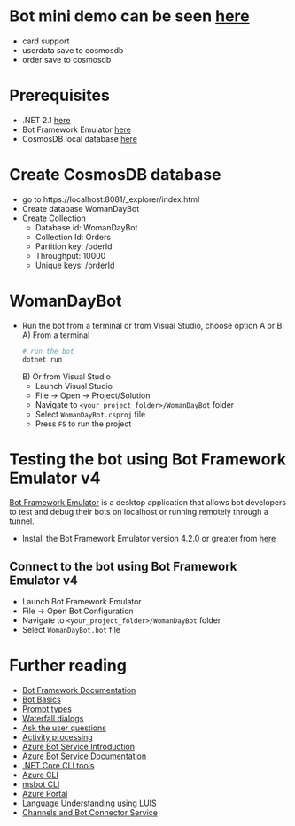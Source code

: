 # Bot mini demo can be seen [here][44]
- card support
- userdata save to cosmosdb
- order save to cosmosdb

# Prerequisites
- .NET 2.1 [here][43]
- Bot Framework Emulator [here][6]
- CosmosDB local database [here][42]

# Create CosmosDB database
- go to https://localhost:8081/_explorer/index.html
- Create database WomanDayBot
- Create Collection
    - Database id: WomanDayBot
    - Collection Id: Orders
    - Partition key: /oderId
    - Throughput: 10000
    - Unique keys: /orderId
# WomanDayBot

- Run the bot from a terminal or from Visual Studio, choose option A or B.
    A) From a terminal
    ```bash
    # run the bot
    dotnet run
    ```
    B) Or from Visual Studio
    - Launch Visual Studio
    - File -> Open -> Project/Solution
    - Navigate to `<your_project_folder>/WomanDayBot` folder
    - Select `WomanDayBot.csproj` file
    - Press `F5` to run the project

# Testing the bot using Bot Framework Emulator **v4**
[Bot Framework Emulator][5] is a desktop application that allows bot developers to test and debug their bots on localhost or running remotely through a tunnel.

- Install the Bot Framework Emulator version 4.2.0 or greater from [here][6]

## Connect to the bot using Bot Framework Emulator **v4**
- Launch Bot Framework Emulator
- File -> Open Bot Configuration
- Navigate to `<your_project_folder>/WomanDayBot` folder
- Select `WomanDayBot.bot` file

# Further reading
- [Bot Framework Documentation][20]
- [Bot Basics][32]
- [Prompt types][23]
- [Waterfall dialogs][24]
- [Ask the user questions][26]
- [Activity processing][25]
- [Azure Bot Service Introduction][21]
- [Azure Bot Service Documentation][22]
- [.NET Core CLI tools][23]
- [Azure CLI][7]
- [msbot CLI][9]
- [Azure Portal][10]
- [Language Understanding using LUIS][11]
- [Channels and Bot Connector Service][27]

[1]: https://dev.botframework.com
[4]: https://dotnet.microsoft.com/download
[5]: https://github.com/microsoft/botframework-emulator
[6]: https://github.com/Microsoft/BotFramework-Emulator/releases
[7]: https://docs.microsoft.com/cli/azure/?view=azure-cli-latest
[8]: https://docs.microsoft.com/cli/azure/install-azure-cli?view=azure-cli-latest
[9]: https://github.com/Microsoft/botbuilder-tools/tree/master/packages/MSBot
[10]: https://portal.azure.com
[11]: https://www.luis.ai
[20]: https://docs.botframework.com
[21]: https://docs.microsoft.com/azure/bot-service/bot-service-overview-introduction?view=azure-bot-service-4.0
[22]: https://docs.microsoft.com/azure/bot-service/?view=azure-bot-service-4.0
[23]: https://docs.microsoft.com/en-us/azure/bot-service/bot-builder-prompts?view=azure-bot-service-4.0
[24]: https://docs.microsoft.com/en-us/javascript/api/botbuilder-dialogs/waterfall
[25]: https://docs.microsoft.com/en-us/azure/bot-service/bot-builder-concept-activity-processing?view=azure-bot-service-4.0
[26]: https://docs.microsoft.com/en-us/azure/bot-service/bot-builder-tutorial-waterfall?view=azure-bot-service-4.0
[27]: https://docs.microsoft.com/en-us/azure/bot-service/bot-concepts?view=azure-bot-service-4.0
[30]: https://www.npmjs.com/package/restify
[31]: https://www.npmjs.com/package/dotenv
[32]: https://docs.microsoft.com/azure/bot-service/bot-builder-basics?view=azure-bot-service-4.0
[40]: https://aka.ms/azuredeployment
[41]: ./PREREQUISITES.md
[42]: https://docs.microsoft.com/en-us/azure/cosmos-db/local-emulator
[43]: https://dotnet.microsoft.com/download/dotnet-core/2.1
[44]: https://www.dropbox.com/s/9qirasydixdq5g4/womandaybot.mp4